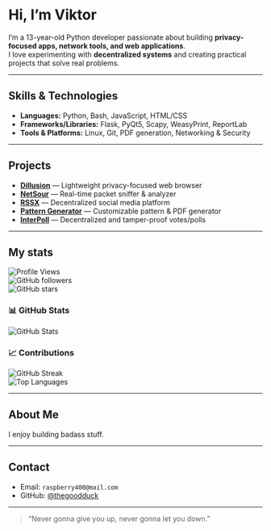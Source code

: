 # Hi, I’m Viktor
I’m a 13-year-old Python developer passionate about building **privacy-focused apps, network tools, and web applications**.  
I love experimenting with **decentralized systems** and creating practical projects that solve real problems.  

---

## Skills & Technologies
- **Languages:** Python, Bash, JavaScript, HTML/CSS  
- **Frameworks/Libraries:** Flask, PyQt5, Scapy, WeasyPrint, ReportLab  
- **Tools & Platforms:** Linux, Git, PDF generation, Networking & Security  

---

## Projects
- [**Dillusion**](https://github.com/thegoodduck/Dillusion) — Lightweight privacy-focused web browser  
- [**NetSour**](https://github.com/thegoodduck/NetSour) — Real-time packet sniffer & analyzer  
- [**RSSX**](https://github.com/thegoodduck/RSSX) — Decentralized social media platform  
- [**Pattern Generator**](https://github.com/thegoodduck/Pattern_Generator) — Customizable pattern & PDF generator  
- [**InterPoll**](https://github.com/thegoodduck/InterPoll) — Decentralized and tamper-proof votes/polls  

---

## My stats

![Profile Views](https://komarev.com/ghpvc/?username=thegoodduck&color=blue)  
![GitHub followers](https://img.shields.io/github/followers/thegoodduck?style=social)  
![GitHub stars](https://img.shields.io/github/stars/thegoodduck?affiliations=OWNER%2CCOLLABORATOR&style=social)

### 📊 GitHub Stats
![GitHub Stats](https://github-readme-stats.vercel.app/api?username=thegoodduck&show_icons=true&theme=dark&count_private=true)  

### 📈 Contributions
![GitHub Streak](https://github-readme-streak-stats.herokuapp.com/?user=thegoodduck&theme=dark)  
![Top Languages](https://github-readme-stats.vercel.app/api/top-langs/?username=thegoodduck&layout=compact&theme=dark)

---

## About Me
I enjoy building badass stuff.

---

## Contact
- Email: `raspberry400@mail.com`  
- GitHub: [@thegoodduck](https://github.com/thegoodduck)  

---

> “Never gonna give you up, never gonna let you down.”
